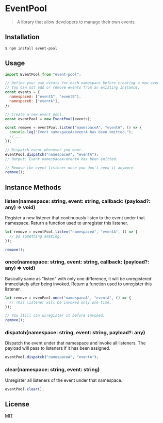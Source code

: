 # EventPool

> A library that allow developers to manage their own events.

## Installation

```shell
$ npm install event-pool
```

## Usage

```js
import EventPool from "event-pool";

// Define your own events for each namespace before creating a new event pool.
// You can not add or remove events from an existing instance.
const events = {
  namespaceA: ["eventA", "eventB"],
  namespaceB: ["eventA"],
};

// Create a new event pool.
const eventPool = new EventPool(events);

const remove = eventPool.listen("namespaceA", "eventA", () => {
  console.log("Event namespaceA/eventA has been emitted.");
  // ...
});

// Dispatch event whenever you want.
eventPool.dispatch("namespaceA", "eventA");
// Output: Event namespaceA/eventA has been emitted.

// Remove the event listener once you don't need it anymore.
remove();
```

## Instance Methods

### listen(namespace: string, event: string, callback: (payload?: any) => void)

Register a new listener that continuously listen to the event under that namespace. Return a function used to unregister this listener.

```js
let remove = eventPool.listen("namespaceA", "eventA", () => {
  // Do something amazing.
});

remove();
```

### once(namespace: string, event: string, callback: (payload?: any) => void)

Basically same as "listen" with only one difference, it will be unregistered immediately after being invoked. Return a function used to unregister this listener.

```js
let remove = evenPool.once("namespaceA", "eventA", () => {
  // This listener will be invoked only one time.
});

// You still can unregister it before invoked.
remove();
```

### dispatch(namespace: string, event: string, payload?: any)

Dispatch the event under that namespace and invoke all listeners. The payload will pass to listeners if it has been assigned.

```js
eventPool.dispatch("namespaceA", "eventA");
```

### clear(namespace: string, event: string)

Unregister all listeners of the event under that namespace.

```js
eventPool.clear();
```

## License
[MIT](https://github.com/feelool007/event-pool/blob/master/LICENSE)
